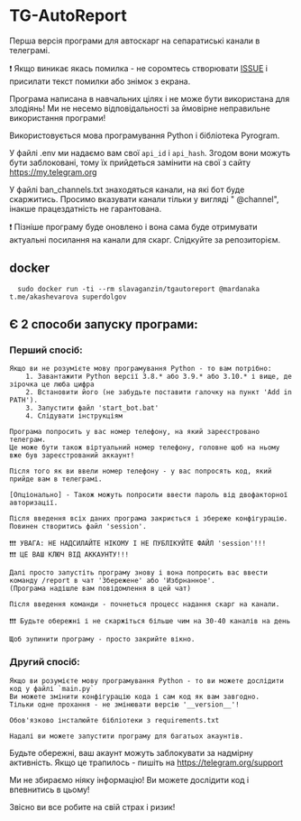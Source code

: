 # TG-AutoReport

Перша версія програми для автоскарг на сепаратиські канали в телеграмі.

❗️ Якщо виникає якась помилка - не соромтесь створювати [ISSUE](https://github.com/NoImN0t/TG-AutoReport/issues) і
присилати текст помилки або знімок з екрана.

Програма написана в навчальних цілях і не може бути використана для злодіянь!
Ми не несемо відповідальності за ймовірне неправильне використання програми!

Використовується мова програмування Python і бібліотека Pyrogram.

У файлі .env ми надаємо вам свої `api_id` і `api_hash`. Згодом вони можуть бути заблоковані, тому їх прийдеться замінити
на свої з сайту https://my.telegram.org

У файлі ban_channels.txt знаходяться канали, на які бот буде скаржитись. Просимо вказувати канали тільки у вигляді "
@channel", інакше працездатність не гарантована.

❗️ Пізніше програму буде оновлено і вона сама буде отримувати актуальні посилання на канали для скарг. Слідкуйте за
репозиторієм.

## docker
```
  sudo docker run -ti --rm slavaganzin/tgautoreport @mardanaka t.me/akashevarova superdolgov
```


## Є 2 способи запуску програми:

### Перший спосіб:

	Якщо ви не розумієте мову програмування Python - то вам потрібно:
        1. Завантажити Python версії 3.8.* або 3.9.* або 3.10.* і вище, де зірочка це люба цифра
        2. Встановити його (не забудьте поставити галочку на пункт 'Add in PATH').
        3. Запустити файл 'start_bot.bat'
        4. Слідувати інструкціям

    Програма попросить у вас номер телефону, на який зареєстровано телеграм.
    Це може бути також віртуальний номер телефону, головне щоб на ньому вже був зареєстрований аккаунт!
		
    Після того як ви ввели номер телефону - у вас попросять код, який прийде вам в телеграмі.
		
    [Опціонально] - Також можуть попросити ввести пароль від двофакторної авторизації.
		
    Після введення всіх даних програма закриється і збереже конфігурацію.
    Повинен створитись файл 'session'.
	
	❗️❗️❗️ УВАГА: НЕ НАДСИЛАЙТЕ НІКОМУ І НЕ ПУБЛІКУЙТЕ ФАЙЛ 'session'!!!
	❗️❗️❗️ ЦЕ ВАШ КЛЮЧ ВІД АККАУНТУ!!!

    Далі просто запустіть програму знову і вона попросить вас ввести команду /report в чат 'Збережене' або 'Избрнанное'.
    (Програма надішле вам повідомлення в цей чат)
		
    Після введення команди - почнеться процесс надання скарг на канали.
		
    ❗️❗️❗️ Будьте обережні і не скаржіться більше чим на 30-40 каналів на день
		
    Щоб зупинити програму - просто закрийте вікно.

### Другий спосіб:

	Якщо ви розумієте мову програмування Python - то ви можете дослідити код у файлі `main.py`
	Ви можете змінити конфігурацію кода і сам код як вам завгодно.
	Тільки одне прохання - не змінювати версію '__version__'!

    Обов'язково інсталюйте бібліотеки з requirements.txt
	
	Надалі ви можете запустити програму для багатьох акаунтів.

Будьте обережні, ваш акаунт можуть заблокувати за надмірну активність. Якщо це трапилось - пишіть
на https://telegram.org/support

Ми не збираємо ніяку інформацію!
Ви можете дослідити код і впевнитись в цьому!

Звісно ви все робите на свій страх і ризик!
